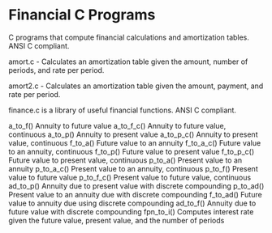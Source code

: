 # Financial C Programs
C programs that compute financial calculations and amortization tables.  ANSI C compliant.

amort.c - Calculates an amortization table given the amount, number of periods, and rate per period.

amort2.c - Calculates an amortization table given the amount, payment, and rate per period.

finance.c is a library of useful financial functions.  ANSI C compliant.

  a_to_f()        Annuity to future value
  a_to_f_c()      Annuity to future value, continuous
  a_to_p()	      Annuity to present value
  a_to_p_c()      Annuity to present value, continuous
  f_to_a()        Future value to an annuity
  f_to_a_c()      Future value to an annuity, continuous
  f_to_p()        Future value to present value
  f_to_p_c()      Future value to present value, continuous
  p_to_a()        Present value to an annuity
  p_to_a_c()      Present value to an annuity, continuous
  p_to_f()        Present value to future value
  p_to_f_c()      Present value to future value, continuous
  ad_to_p()       Annuity due to present value with discrete compounding
  p_to_ad()       Present value to an annuity due with discrete compounding
  f_to_ad()       Future value to annuity due using discrete compounding
  ad_to_f()       Annuity due to future value with discrete compounding
  fpn_to_i()      Computes interest rate given the future value, present value, and the number of periods
